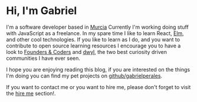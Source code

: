 # Hi, I'm Gabriel

I'm a software developer based in [Murcia](https://en.wikipedia.org/wiki/Murcia)
Currently I'm working doing stuff with JavaScript as a freelance. In my spare
time I like to learn React, [Elm](http://elm-lang.org/), and other cool technologies.
If you like to learn as I do, and you want to contribute to open source learning
resources I encourage you to have a look to [Founders & Coders](http://www.foundersandcoders.com/)
and [dwyl](http://www.dwyl.io/), the two best curiosity driven communities I have
ever seen.

I hope you are enjoying reading this blog, if you are interested on the things I'm
doing you can find my pet projects on [github/gabrielperales](https://github.com/gabrielperales).

If you want to contact me or you want to hire me, please don't forget to visit
the [hire me](/hire-me) section!.

